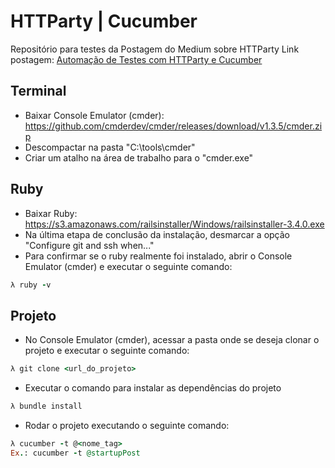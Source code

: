 # HTTParty | Cucumber

Repositório para testes da Postagem do Medium sobre HTTParty
Link postagem: [Automação de Testes com HTTParty e Cucumber](https://medium.com/@rafaelberam/automa%C3%A7%C3%A3o-de-testes-api-com-httparty-e-cucumber-bdd-d955749affa8)

## Terminal 
- Baixar Console Emulator (cmder): https://github.com/cmderdev/cmder/releases/download/v1.3.5/cmder.zip
- Descompactar na pasta "C:\tools\cmder"
- Criar um atalho na área de trabalho para o "cmder.exe"

## Ruby 
- Baixar Ruby: https://s3.amazonaws.com/railsinstaller/Windows/railsinstaller-3.4.0.exe
- Na última etapa de conclusão da instalação, desmarcar a opção "Configure git and ssh when..."
- Para confirmar se o ruby realmente foi instalado, abrir o Console Emulator (cmder) e executar o seguinte comando:
```ruby
λ ruby -v
```

## Projeto
- No Console Emulator (cmder), acessar a pasta onde se deseja clonar o projeto e executar o seguinte comando:
```ruby
λ git clone <url_do_projeto>
```
- Executar o comando  para instalar as dependências do projeto
```ruby
λ bundle install
```
- Rodar o projeto executando o seguinte comando:

```ruby
λ cucumber -t @<nome_tag>
Ex.: cucumber -t @startupPost
```
